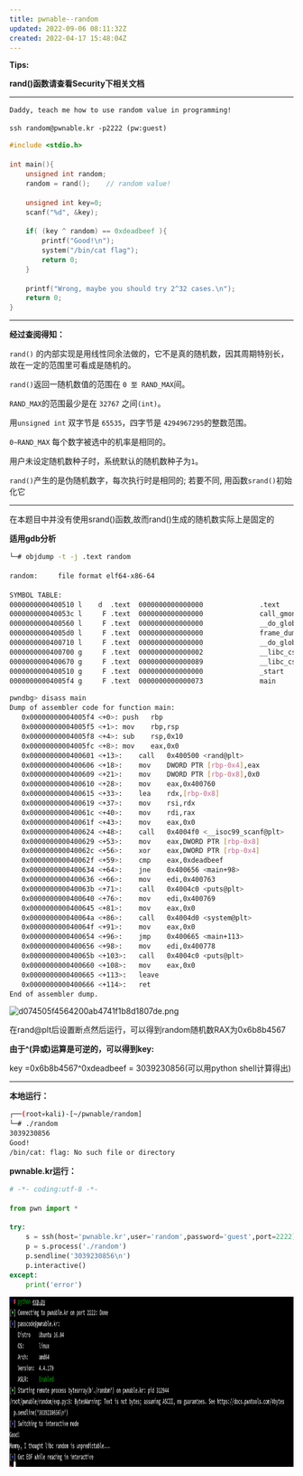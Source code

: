 ```yaml
---
title: pwnable--random
updated: 2022-09-06 08:11:32Z
created: 2022-04-17 15:48:04Z
---
```


**Tips:**

**rand()函数请查看Security下相关文档**

* * *

```
Daddy, teach me how to use random value in programming!

ssh random@pwnable.kr -p2222 (pw:guest)
```

```c
#include <stdio.h>

int main(){
    unsigned int random;
    random = rand();	// random value!

    unsigned int key=0;
    scanf("%d", &key);

    if( (key ^ random) == 0xdeadbeef ){
        printf("Good!\n");
        system("/bin/cat flag");
        return 0;
    }

    printf("Wrong, maybe you should try 2^32 cases.\n");
    return 0;
}
```

* * *

**经过查阅得知：**

`rand()` 的内部实现是用线性同余法做的，它不是真的随机数，因其周期特别长，故在一定的范围里可看成是随机的。

`rand()`返回一随机数值的范围在 `0 至 RAND_MAX`间。

`RAND_MAX`的范围最少是在 `32767` 之间`(int)`。

用`unsigned int` 双字节是 `65535`，四字节是 `4294967295`的整数范围。

`0~RAND_MAX` 每个数字被选中的机率是相同的。

用户未设定随机数种子时，系统默认的随机数种子为`1`。

`rand()`产生的是伪随机数字，每次执行时是相同的; 若要不同, 用函数`srand()`初始化它

* * *

在本题目中并没有使用srand()函数,故而rand()生成的随机数实际上是固定的

**适用gdb分析**

```sh
└─# objdump -t -j .text random                                                                                                                                  127 ⨯

random:     file format elf64-x86-64

SYMBOL TABLE:
0000000000400510 l    d  .text	0000000000000000              .text
000000000040053c l     F .text	0000000000000000              call_gmon_start
0000000000400560 l     F .text	0000000000000000              __do_global_dtors_aux
00000000004005d0 l     F .text	0000000000000000              frame_dummy
0000000000400710 l     F .text	0000000000000000              __do_global_ctors_aux
0000000000400700 g     F .text	0000000000000002              __libc_csu_fini
0000000000400670 g     F .text	0000000000000089              __libc_csu_init
0000000000400510 g     F .text	0000000000000000              _start
00000000004005f4 g     F .text	0000000000000073              main
```

```sh
pwndbg> disass main
Dump of assembler code for function main:
   0x00000000004005f4 <+0>:	push   rbp
   0x00000000004005f5 <+1>:	mov    rbp,rsp
   0x00000000004005f8 <+4>:	sub    rsp,0x10
   0x00000000004005fc <+8>:	mov    eax,0x0
   0x0000000000400601 <+13>:	call   0x400500 <rand@plt>
   0x0000000000400606 <+18>:	mov    DWORD PTR [rbp-0x4],eax
   0x0000000000400609 <+21>:	mov    DWORD PTR [rbp-0x8],0x0
   0x0000000000400610 <+28>:	mov    eax,0x400760
   0x0000000000400615 <+33>:	lea    rdx,[rbp-0x8]
   0x0000000000400619 <+37>:	mov    rsi,rdx
   0x000000000040061c <+40>:	mov    rdi,rax
   0x000000000040061f <+43>:	mov    eax,0x0
   0x0000000000400624 <+48>:	call   0x4004f0 <__isoc99_scanf@plt>
   0x0000000000400629 <+53>:	mov    eax,DWORD PTR [rbp-0x8]
   0x000000000040062c <+56>:	xor    eax,DWORD PTR [rbp-0x4]
   0x000000000040062f <+59>:	cmp    eax,0xdeadbeef
   0x0000000000400634 <+64>:	jne    0x400656 <main+98>
   0x0000000000400636 <+66>:	mov    edi,0x400763
   0x000000000040063b <+71>:	call   0x4004c0 <puts@plt>
   0x0000000000400640 <+76>:	mov    edi,0x400769
   0x0000000000400645 <+81>:	mov    eax,0x0
   0x000000000040064a <+86>:	call   0x4004d0 <system@plt>
   0x000000000040064f <+91>:	mov    eax,0x0
   0x0000000000400654 <+96>:	jmp    0x400665 <main+113>
   0x0000000000400656 <+98>:	mov    edi,0x400778
   0x000000000040065b <+103>:	call   0x4004c0 <puts@plt>
   0x0000000000400660 <+108>:	mov    eax,0x0
   0x0000000000400665 <+113>:	leave  
   0x0000000000400666 <+114>:	ret    
End of assembler dump.
```

![d074505f4564200ab4741f1b8d1807de.png](https://cdn.jsdelivr.net/gh/DarkLord-W/CloudImages@main/images/d074505f4564200ab4741f1b8d1807de.png)

在rand@plt后设置断点然后运行，可以得到random随机数RAX为0x6b8b4567

**由于^(异或)运算是可逆的，可以得到key:**

key =0x6b8b4567^0xdeadbeef = 3039230856(可以用python shell计算得出)

* * *

**本地运行：**

```sh
┌──(root💀kali)-[~/pwnable/random]
└─# ./random
3039230856
Good!
/bin/cat: flag: No such file or directory
```

**pwnable.kr运行：**

```python
# -*- coding:utf-8 -*-

from pwn import *

try:
    s = ssh(host='pwnable.kr',user='random',password='guest',port=2222)
    p = s.process('./random')
    p.sendline('3039230856\n')
    p.interactive()
except:
    print('error')
```

**<img src="https://raw.githubusercontent.com/DarkLord-W/CloudImages/main/images/dadebc0086407133f8d23be98637b8ea.png" alt="dadebc0086407133f8d23be98637b8ea.png" width="1077" height="301">**